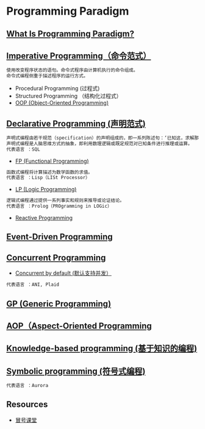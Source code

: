# Programming Paradigm
## [What Is Programming Paradigm?]()

## [Imperative Programming（命令范式）](01_0_imperative/README.md)
```md
使用改变程序状态的语句。命令式程序由计算机执行的命令组成。
命令式编程侧重于描述程序的运行方式。
```
* Procedural Programming (过程式)
* Structured Programming （结构化过程式）
* [OOP (Object-Oriented Programming)](OOP/README.md)

## [Declarative Programming (声明范式)](02_0_declarative/README.md)
```md
声明式编程由若干规范（specification）的声明组成的，即一系列陈述句：‘已知这，求解那’，强调‘做什么’而非‘怎么做’。
声明式编程是人脑思维方式的抽象，即利用数理逻辑或既定规范对已知条件进行推理或运算。
代表语言 ：SQL
```
* [FP (Functional Programming)](02_01_FP/README.md)
```md
函数式编程将计算描述为数学函数的求值。
代表语言 ：Lisp（LISt Processor）
```
* [LP (Logic Programming)]()
```md
逻辑式编程通过提供一系列事实和规则来推导或论证结论。
代表语言 ：Prolog（PROgramming in LOGic）
```
* [Reactive Programming](02_03_Reactive/README.md)
## [Event-Driven Programming](Event-Driven/README.md)

## [Concurrent Programming](Concurrent/README.md)
* [Concurrent by default (默认支持并发）]()
```md
代表语言 ：ANI, Plaid
```
## [GP (Generic Programming)]()

## [AOP（Aspect-Oriented Programming]()

## [Knowledge-based programming (基于知识的编程)]()
## [Symbolic programming (符号式编程)]()
```md
代表语言 ：Aurora
```

## Resources
* [冒号课堂](https://github.com/SunnnyChan/sc.ebooks/blob/master/programe/colon-classroom/chapter/2_important-paradigms.md)